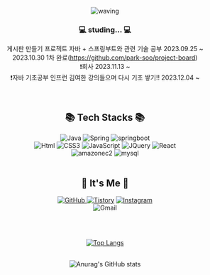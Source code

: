 <div align="center">
  
![waving](https://capsule-render.vercel.app/api?type=waving&height=200&text=Park-soo!&fontAlign=80&fontAlignY=40&color=gradient)
<br>


### 💻 studing... 💻

  게시판 만들기 프로젝트 자바 + 스프링부트와 관련 기술 공부 2023.09.25 ~ 2023.10.30 1차 완료(https://github.com/park-soo/project-board)  
❗️회사 2023.11.13 ~    
❗️자바 기초공부 인프런 김여한 강의들으며 다시 기초 쌓기!!  2023.12.04 ~

<br/>
    
## 📚 Tech Stacks 📚
    
<img alt="Java" src ="https://img.shields.io/badge/Java-007396.svg?&style=for-the-badge&logo=Java&logoColor=white"/>
<img alt="Spring" src ="https://img.shields.io/badge/Spring-6DB33F.svg?&style=for-the-badge&logo=Spring&logoColor=white"/>
<img alt="springboot" src ="https://img.shields.io/badge/springboot-6DB33F.svg?&style=for-the-badge&logo=springboot&logoColor=white"/> <br/> 
<img alt="Html" src ="https://img.shields.io/badge/HTML-E34F26.svg?&style=for-the-badge&logo=HTML5&logoColor=white"/>
<img alt="CSS3" src ="https://img.shields.io/badge/CSS3-FF9933.svg?&style=for-the-badge&logo=CSS3&logoColor=white"/>
<img alt="JavaScript" src ="https://img.shields.io/badge/JavaScript-F7DF1E.svg?&style=for-the-badge&logo=JavaScript&logoColor=white"/>
<img alt="JQuery" src ="https://img.shields.io/badge/JQuery-0769AD .svg?&style=for-the-badge&logo=JQuery&logoColor=white"/> 
<img alt="React" src ="https://img.shields.io/badge/React-61DAFB.svg?&style=for-the-badge&logo=React&logoColor=white"/>   <br/> 
<img alt="amazonec2" src ="https://img.shields.io/badge/amazonec2-FF9900.svg?&style=for-the-badge&logo=amazonec2&logoColor=white"/>
<img alt="mysql" src ="https://img.shields.io/badge/mysql-4479A1.svg?&style=for-the-badge&logo=mysql&logoColor=white"/>
<br/>
<br/>


## 🎨 It's Me 🎨
<a href = "https://github.com/park-soo"><img alt="GitHub" src ="https://img.shields.io/badge/GitHub-181717.svg?&style=for-the-badge&logo=GitHub&logoColor=white"/>
</a> <a href = "https://parkman.tistory.com/"> <img alt="Tistory" src ="https://img.shields.io/badge/Tistory-orange.svg?&style=for-the-badge"/></a>
</a> <a href = "https://instagram.com/parkman_xx"> <img alt="Instagram" src ="https://img.shields.io/badge/Instagram-E4405F.svg?&style=for-the-badge&logo=Instagram&logoColor=white"/></a> <br>
<img alt="Gmail" src="https://img.shields.io/badge/parkman.xxx@gmail.com-EA4335.svg?&style=flat-square&logo=Gmail&logoColor=white"/>

<br/><br/>

[![Top Langs](https://github-readme-stats.vercel.app/api/top-langs/?username=park-soo&layout=compact)](https://github.com/anuraghazra/github-readme-stats)
<br/>
<br/>


![Anurag's GitHub stats](https://github-readme-stats.vercel.app/api?username=park-soo&show_icons=true&theme=radical)

<br/>

</div>
